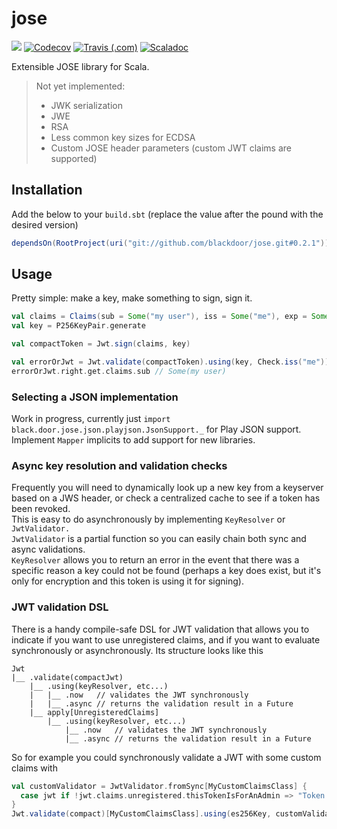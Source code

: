 # jose
![](https://img.shields.io/codacy/grade/177db012dc7548be9143a7562cd1d4bd.svg?style=flat-square)
[![Codecov](https://img.shields.io/codecov/c/github/blackdoor/jose.svg?style=flat-square)](https://codecov.io/gh/blackdoor/jose)
[![Travis (.com)](https://img.shields.io/travis/com/blackdoor/jose.svg?style=flat-square)](https://travis-ci.com/blackdoor/jose)
[![Scaladoc](https://img.shields.io/badge/scaladoc-latest-blue.svg?style=flat-square)](https://blackdoor.github.io/jose/api/latest/black/door/jose/index.html)

Extensible JOSE library for Scala.

> Not yet implemented:  
> * JWK serialization
> * JWE
> * RSA
> * Less common key sizes for ECDSA
> * Custom JOSE header parameters (custom JWT claims are supported)

## Installation
Add the below to your `build.sbt` (replace the value after the pound with the desired version)
```scala
dependsOn(RootProject(uri("git://github.com/blackdoor/jose.git#0.2.1")))
```

## Usage

Pretty simple: make a key, make something to sign, sign it.

```scala
val claims = Claims(sub = Some("my user"), iss = Some("me"), exp = Some(Instant.now.plus(1, ChronoUnit.DAYS)))
val key = P256KeyPair.generate

val compactToken = Jwt.sign(claims, key)

val errorOrJwt = Jwt.validate(compactToken).using(key, Check.iss("me")).now
errorOrJwt.right.get.claims.sub // Some(my user)
```

### Selecting a JSON implementation

Work in progress, currently just `import black.door.jose.json.playjson.JsonSupport._` for Play JSON support.  
Implement `Mapper` implicits to add support for new libraries.

### Async key resolution and validation checks

Frequently you will need to dynamically look up a new key from a keyserver based on a JWS header, 
or check a centralized cache to see if a token has been revoked.   
This is easy to do asynchronously by implementing `KeyResolver` or `JwtValidator.`  
`JwtValidator` is a partial function so you can easily chain both sync and async validations.  
`KeyResolver` allows you to return an error in the event that there was a specific reason a key could not be found 
(perhaps a key does exist, but it's only for encryption and this token is using it for signing).

### JWT validation DSL

There is a handy compile-safe DSL for JWT validation that allows you to indicate if you want to use unregistered claims, 
and if you want to evaluate synchronously or asynchronously. Its structure looks like this

```
Jwt
|__ .validate(compactJwt)
    |__ .using(keyResolver, etc...)
    |   |__ .now   // validates the JWT synchronously
    |   |__ .async // returns the validation result in a Future
    |__ apply[UnregisteredClaims]
        |__ .using(keyResolver, etc...)
            |__ .now   // validates the JWT synchronously
            |__ .async // returns the validation result in a Future
```

So for example you could synchronously validate a JWT with some custom claims with

```scala
val customValidator = JwtValidator.fromSync[MyCustomClaimsClass] { 
  case jwt if !jwt.claims.unregistered.thisTokenIsForAnAdmin => "Token needs to be for an admin"
}
Jwt.validate(compact)[MyCustomClaimsClass].using(es256Key, customValidator).now
```
